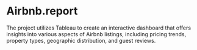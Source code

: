 # Airbnb.report
The project utilizes Tableau to create an interactive dashboard that offers insights into various aspects of Airbnb listings, including pricing trends, property types, geographic distribution, and guest reviews.
